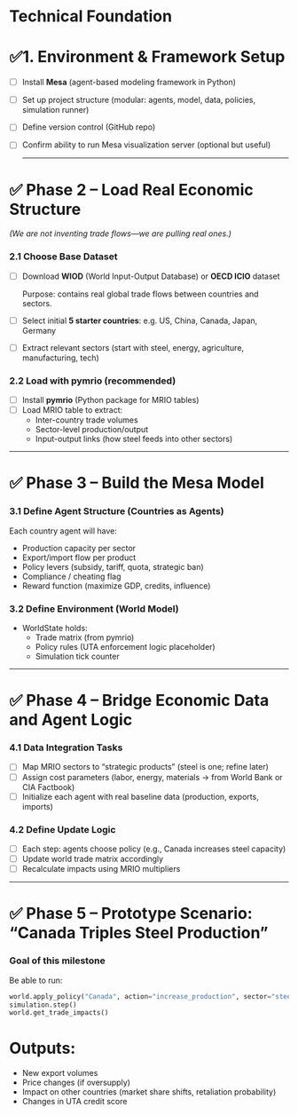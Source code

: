 # Technical Foundation

# ✅**1. Environment & Framework Setup**

- [ ]  Install **Mesa** (agent-based modeling framework in Python)
- [ ]  Set up project structure (modular: agents, model, data, policies, simulation runner)
- [ ]  Define version control (GitHub repo)
- [ ]  Confirm ability to run Mesa visualization server (optional but useful)
    
    ---
    

# ✅ **Phase 2 – Load Real Economic Structure**

*(We are not inventing trade flows—we are pulling real ones.)*

### **2.1 Choose Base Dataset**

- [ ]  Download **WIOD** (World Input-Output Database) or **OECD ICIO** dataset
    
    Purpose: contains real global trade flows between countries and sectors.
    
- [ ]  Select initial **5 starter countries**: e.g. US, China, Canada, Japan, Germany
- [ ]  Extract relevant sectors (start with steel, energy, agriculture, manufacturing, tech)

### **2.2 Load with pymrio (recommended)**

- [ ]  Install **pymrio** (Python package for MRIO tables)
- [ ]  Load MRIO table to extract:
    - Inter-country trade volumes
    - Sector-level production/output
    - Input-output links (how steel feeds into other sectors)

---

# ✅ **Phase 3 – Build the Mesa Model**

### **3.1 Define Agent Structure (Countries as Agents)**

Each country agent will have:

- Production capacity per sector
- Export/import flow per product
- Policy levers (subsidy, tariff, quota, strategic ban)
- Compliance / cheating flag
- Reward function (maximize GDP, credits, influence)

### **3.2 Define Environment (World Model)**

- WorldState holds:
    - Trade matrix (from pymrio)
    - Policy rules (UTA enforcement logic placeholder)
    - Simulation tick counter

---

# ✅ **Phase 4 – Bridge Economic Data and Agent Logic**

### **4.1 Data Integration Tasks**

- [ ]  Map MRIO sectors to “strategic products” (steel is one; refine later)
- [ ]  Assign cost parameters (labor, energy, materials → from World Bank or CIA Factbook)
- [ ]  Initialize each agent with real baseline data (production, exports, imports)

### **4.2 Define Update Logic**

- [ ]  Each step: agents choose policy (e.g., Canada increases steel capacity)
- [ ]  Update world trade matrix accordingly
- [ ]  Recalculate impacts using MRIO multipliers

---

# ✅ **Phase 5 – Prototype Scenario: “Canada Triples Steel Production”**

### **Goal of this milestone**

Be able to run:

```python
world.apply_policy("Canada", action="increase_production", sector="steel", factor=3.0)
simulation.step()
world.get_trade_impacts()

```

# **Outputs:**

- New export volumes
- Price changes (if oversupply)
- Impact on other countries (market share shifts, retaliation probability)
- Changes in UTA credit score